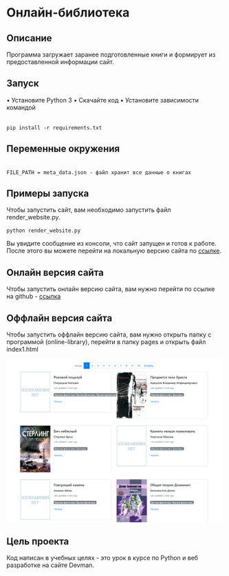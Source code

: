 # Онлайн-библиотека 


## Описание

Программа загружает заранее подготовленные книги и формирует из предоставленной информации сайт.

## Запуск

• Установите Python 3
• Скачайте код
• Установите зависимости командой 

```

pip install -r requirements.txt

```

## Переменные окружения 

```

FILE_PATH = meta_data.json - файл хранит все данные о книгах

```

## Примеры запуска

Чтобы запустить сайт, вам необходимо запустить файл render_website.py.

```
python render_website.py

```

Вы увидите сообщение из консоли, что сайт запущен и готов к работе. После этого вы можете перейти на локальную версию сайта по [ссылке](http://127.0.0.1:5500/).


## Онлайн версия сайта

Чтобы запустить онлайн версию сайта, вам нужно перейти по ссылке на github - [ссылка](https://gordeyamarskiy.github.io/online-library/pages/index1.html)


## Оффлайн версия сайта


Чтобы запустить оффлайн версию сайта, вам нужно открыть папку с программой (online-library), перейти в папку pages и открыть файл index1.html

![alt text](./media/img/image.png)

## Цель проекта

Код написан в учебных целях - это урок в курсе по Python и веб разработке на сайте Devman.